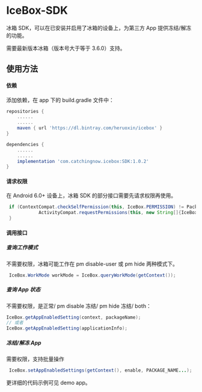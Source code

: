 # IceBox-SDK

冰箱 SDK，可以在已安装并启用了冰箱的设备上，为第三方 App 提供冻结/解冻的功能。

需要最新版本冰箱（版本号大于等于 3.6.0）支持。

## 使用方法

#### 依赖

添加依赖，在 app 下的 build.gradle 文件中：

```groovy
repositories {
    ......
    ......
    maven { url 'https://dl.bintray.com/heruoxin/icebox' }
}

dependencies {
    ......
    ......
    implementation 'com.catchingnow.icebox:SDK:1.0.2'
}
```

#### 请求权限

在 Android 6.0+ 设备上，冰箱 SDK 的部分接口需要先请求权限再使用。

```java
 if (ContextCompat.checkSelfPermission(this, IceBox.PERMISSION) != PackageManager.PERMISSION_GRANTED) {
            ActivityCompat.requestPermissions(this, new String[]{IceBox.PERMISSION}, 0x233);
 }
```

#### 调用接口

##### 查询工作模式

不需要权限，冰箱可能工作在 pm disable-user 或 pm hide 两种模式下。

```java
 IceBox.WorkMode workMode = IceBox.queryWorkMode(getContext());
```

##### 查询 App 状态

不需要权限，是正常/ pm disable 冻结/ pm hide 冻结/ both：

```java
IceBox.getAppEnabledSetting(context, packageName);
// 或者
IceBox.getAppEnabledSetting(applicationInfo);
```

##### 冻结/解冻 App

需要权限，支持批量操作

```java
 IceBox.setAppEnabledSettings(getContext(), enable, PACKAGE_NAME...);
```

更详细的代码示例可见 demo app。